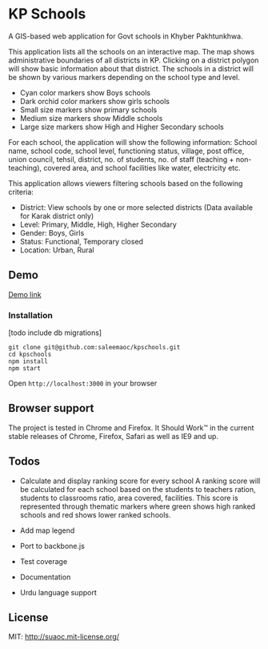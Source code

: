 # KP Schools

A GIS-based web application for Govt schools in Khyber Pakhtunkhwa. 

This application lists all the schools on an interactive map. The map shows administrative boundaries of all districts in KP. Clicking on a district polygon will show basic information about that district. The schools in a district will be shown by various markers depending on the school type and level.

* Cyan color markers show Boys schools
* Dark orchid color markers show girls schools
* Small size markers show primary schools
* Medium size markers show Middle schools
* Large size markers show High and Higher Secondary schools

For each school, the application will show the following information:
School name, school code, school level, functioning status, village, post office, union council, tehsil, district, no. of students, no. of staff (teaching + non-teaching), covered area, and school facilities like water, electricity etc.

This application allows viewers filtering schools based on the following criteria:

* District: View schools by one or more selected districts (Data available for Karak district only)
* Level: Primary, Middle, High, Higher Secondary
* Gender: Boys, Girls
* Status: Functional, Temporary closed
* Location: Urban, Rural


## Demo

[Demo link](http://kpschools-suaoc.rhcloud.com/)


### Installation

[todo include db migrations]
```
git clone git@github.com:saleemaoc/kpschools.git
cd kpschools
npm install
npm start
```
Open `http://localhost:3000` in your browser


## Browser support

The project is tested in Chrome and Firefox. It Should Work™ in the current stable releases of Chrome, Firefox, Safari as well as IE9 and up.


## Todos

* Calculate and display ranking score for every school
	A ranking score will be calculated for each school based on the students to teachers ration, students to classrooms ratio, area covered, facilities. This score is represented through thematic markers where green shows high ranked schools and red shows lower ranked schools.

* Add map legend
* Port to backbone.js
* Test coverage
* Documentation
* Urdu language support


## License

MIT: http://suaoc.mit-license.org/
